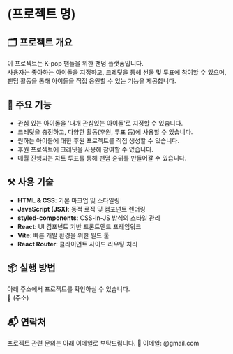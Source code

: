 # (프로젝트 명)

## 🗂️ 프로젝트 개요
이 프로젝트는 K-pop 팬들을 위한 팬덤 플랫폼입니다.  
사용자는 좋아하는 아이돌을 지정하고, 크레딧을 통해 선물 및 투표에 참여할 수 있으며, 팬덤 활동을 통해 아이돌을 직접 응원할 수 있는 기능을 제공합니다.

## 🚀 주요 기능
- 관심 있는 아이돌을 '내개 관심있는 아이돌'로 지정할 수 있습니다.
- 크레딧을 충전하고, 다양한 활동(후원, 투표 등)에 사용할 수 있습니다.
- 원하는 아이돌에 대한 후원 프로젝트를 직접 생성할 수 있습니다.
- 후원 프로젝트에 크레딧을 사용해 참여할 수 있습니다.
- 매월 진행되는 차트 투표를 통해 팬덤 순위를 만들어갈 수 있습니다.

## ⚒️ 사용 기술
- **HTML & CSS**: 기본 마크업 및 스타일링
- **JavaScript (JSX)**: 동적 로직 및 컴포넌트 렌더링
- **styled-components**: CSS-in-JS 방식의 스타일 관리
- **React**: UI 컴포넌트 기반 프론트엔드 프레임워크
- **Vite**: 빠른 개발 환경을 위한 빌드 툴
- **React Router**: 클라이언트 사이드 라우팅 처리

## 📦 실행 방법
아래 주소에서 프로젝트를 확인하실 수 있습니다.  
🔗 (주소)

## 📬 연락처
프로젝트 관련 문의는 아래 이메일로 부탁드립니다. 
📧 이메일: @gmail.com
